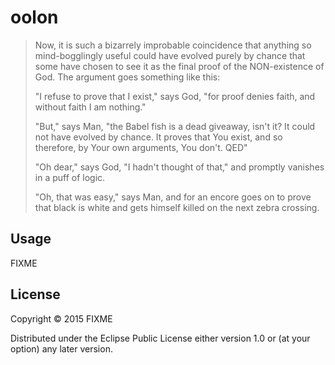# oolon

> Now, it is such a bizarrely improbable coincidence that anything so mind-bogglingly useful could have evolved purely by chance that some have chosen to see it as the final proof of the NON-existence of God. The argument goes something like this:
>
> "I refuse to prove that I exist," says God, "for proof denies faith, and without faith I am nothing."
>
> "But," says Man, "the Babel fish is a dead giveaway, isn't it? It could not have evolved by chance. It proves that You exist, and so therefore, by Your own arguments, You don't. QED"
>
> "Oh dear," says God, "I hadn't thought of that," and promptly vanishes in a puff of logic.
>
> "Oh, that was easy," says Man, and for an encore goes on to prove that black is white and gets himself killed on the next zebra crossing.

## Usage

FIXME

## License

Copyright © 2015 FIXME

Distributed under the Eclipse Public License either version 1.0 or (at
your option) any later version.
